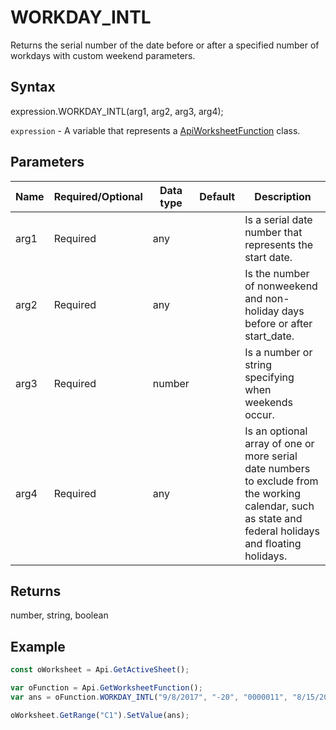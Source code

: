 # WORKDAY_INTL

Returns the serial number of the date before or after a specified number of workdays with custom weekend parameters.

## Syntax

expression.WORKDAY_INTL(arg1, arg2, arg3, arg4);

`expression` - A variable that represents a [ApiWorksheetFunction](../ApiWorksheetFunction.md) class.

## Parameters

| **Name** | **Required/Optional** | **Data type** | **Default** | **Description** |
| ------------- | ------------- | ------------- | ------------- | ------------- |
| arg1 | Required | any |  | Is a serial date number that represents the start date. |
| arg2 | Required | any |  | Is the number of nonweekend and non-holiday days before or after start_date. |
| arg3 | Required | number |  | Is a number or string specifying when weekends occur. |
| arg4 | Required | any |  | Is an optional array of one or more serial date numbers to exclude from the working calendar, such as state and federal holidays and floating holidays. |

## Returns

number, string, boolean

## Example



```javascript
const oWorksheet = Api.GetActiveSheet();

var oFunction = Api.GetWorksheetFunction();
var ans = oFunction.WORKDAY_INTL("9/8/2017", "-20", "0000011", "8/15/2017");

oWorksheet.GetRange("C1").SetValue(ans);

```
